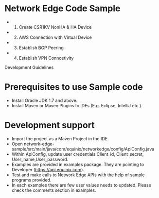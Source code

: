 # Network Edge Code Sample
- 1. Create CSR1KV NonHA & HA Device
- 2. AWS Connection with Virtual Device
- 3. Establish BGP Peering
- 4. Establish VPN Conncetivity

Development Guidelines

#	Prerequisites to use Sample code
-	Install Oracle JDK 1.7 and above.
-	Install Maven or Maven Plugins to IDEs (E.g. Eclipse, IntelliJ etc.).

#	Development support
-	Import the project as a Maven Project in the IDE.
- 	Open network-edge-sample/src/main/java/com/equinix/networkedge/config/ApiConfig.java
- 	Within ApiConfig, update user credentials Client_id, Client_secret, User_name,User_password.
- 	Examples are provided in examples package. They are pointing to Developer (https://api.equinix.com).
-	Test and make calls to Network Edge APIs with the help of sample programs provided.
-   In each examples there are few user values needs to updated. Please check the comments section in examples.
